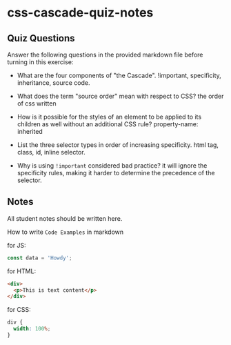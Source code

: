 # css-cascade-quiz-notes

## Quiz Questions

Answer the following questions in the provided markdown file before turning in this exercise:

- What are the four components of "the Cascade".
  !important, specificity, inheritance, source code.

- What does the term "source order" mean with respect to CSS?
  the order of css written

- How is it possible for the styles of an element to be applied to its children as well without an additional CSS rule?
  property-name: inherited

- List the three selector types in order of increasing specificity.
  html tag, class, id, inline selector.

- Why is using `!important` considered bad practice?
  it will ignore the specificity rules, making it harder to determine the precedence of the selector.

## Notes

All student notes should be written here.

How to write `Code Examples` in markdown

for JS:

```javascript
const data = 'Howdy';
```

for HTML:

```html
<div>
  <p>This is text content</p>
</div>
```

for CSS:

```css
div {
  width: 100%;
}
```
